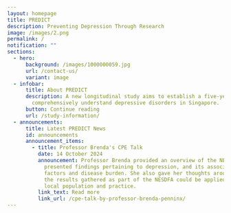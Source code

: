 ```yaml
---
layout: homepage
title: PREDICT
description: Preventing Depression Through Research
image: /images/2.png
permalink: /
notification: ""
sections:
  - hero:
      background: /images/1000000059.jpg
      url: /contact-us/
      variant: image
  - infobar:
      title: About PREDICT
      description: A new longitudinal study aims to establish a five-year cohort to
        comprehensively understand depressive disorders in Singapore.
      button: Continue reading
      url: /study-information/
  - announcements:
      title: Latest PREDICT News
      id: announcements
      announcement_items:
        - title: Professor Brenda's CPE Talk
          date: 14 October 2024
          announcement: Professor Brenda provided an overview of the NESDA cohort and
            presented findings pertaining to depression, and its associated risk
            factors and disease burden. She also gave her thoughts around how
            the results gathered as part of the NESDFA could be applied to the
            local population and practice.
          link_text: Read more
          link_url: /cpe-talk-by-professor-brenda-penninx/
---
```

